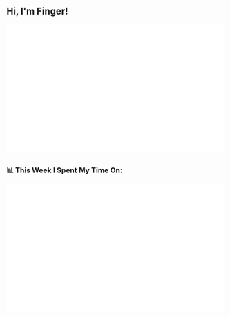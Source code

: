 <h2> Hi, I'm Finger!</h2>

<img align="right" src="https://raw.githubusercontent.com/spianmo/github-stats/master/generated/overview.svg#gh-light-mode-only">

<!-- <img align="right" height="160em" src="https://github-readme-stats-eight-theta.vercel.app/api/top-langs/?username=spianmo&layout=compact&langs_count=8&theme=algolia"/>	 -->
	
```go
package main

type Me struct {
	Name   string
	Job    string
	Code   string
	Skills string
}

func main() {
	me := &Me{
		Name:   "Finger",
		Job:    "Client-side Engineer",
		Code:   "Java and C++ and Others",
		Skills: "Android Security NLP ^o^",
	}
	_ = me
}
```


<h3>📊 This Week I Spent My Time On:</h3>
<img align='right' src="https://raw.githubusercontent.com/spianmo/github-stats/master/generated/languages.svg#gh-light-mode-only">

<!--START_SECTION:waka-->

```txt
Java                   3 hrs 1 min     █████████████████████▓░░░   86.05 %
CMake                  14 mins         █▓░░░░░░░░░░░░░░░░░░░░░░░   06.77 %
Groovy                 11 mins         █▒░░░░░░░░░░░░░░░░░░░░░░░   05.21 %
Gradle                 2 mins          ▒░░░░░░░░░░░░░░░░░░░░░░░░   01.03 %
Java Properties        0 secs          ░░░░░░░░░░░░░░░░░░░░░░░░░   00.34 %
```

<!--END_SECTION:waka-->
